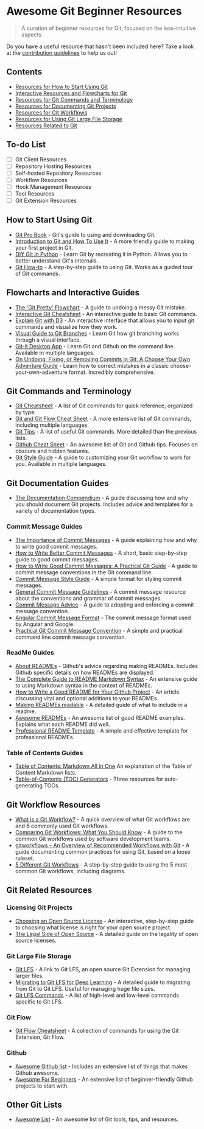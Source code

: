 # Awesome Git Beginner Resources

> A curation of beginner resources for Git, focused on the less-intuitive aspects. 

Do you have a useful resource that hasn't been included here? Take a look at the [contribution guidelines](CONTRIBUTING.md) to help us out!

## Contents
* [Resources for How to Start Using Git](#how-to-start-using-git)
* [Interactive Resources and Flowcharts for Git](#flowcharts-and-interactive-guides)
* [Resources for Git Commands and Terminology](#git-commands-and-terminology)
* [Resources for Documenting Git Projects](#git-documentation-guides)
* [Resources for Git Workflows](#git-workflow-resources)
* [Resources for Using Git Large File Storage](#git-large-file-storage)
* [Resources Related to Git](#git-related-resources)

## To-do List
- [ ] Git Client Resources
- [ ] Repository Hosting Resources
- [ ] Self-hosted Repository Resources
- [ ] Workflow Resources
- [ ] Hook Management Resources
- [ ] Tool Resources
- [ ] Git Extension Resources

## How to Start Using Git
- [Git Pro Book](https://git-scm.com/book/en/v2) - Git's guide to using and downloading Git.
- [Introduction to Git and How To Use It](https://www.freecodecamp.org/news/what-is-git-and-how-to-use-it-c341b049ae61/) - A more friendly guide to making your first project in Git.
- [DIY Git in Python](https://www.leshenko.net/p/ugit/#) - Learn Git by recreating it in Python. Allows you to better understand Git's internals.
- [Git How-to](https://githowto.com/) - A step-by-step guide to using Git. Works as a guided tour of Git commands.

## Flowcharts and Interactive Guides
- [The 'Git Pretty' Flowchart](http://justinhileman.info/article/git-pretty/git-pretty.png) - A guide to undoing a messy Git mistake.
- [Interactive Git Cheatsheet](http://ndpsoftware.com/git-cheatsheet.html) - An interactive guide to basic Git commands.
- [Explain Git with D3](https://onlywei.github.io/explain-git-with-d3/) - An interactive interface that allows you to input git commands and visualize how they work.
- [Visual Guide to Git Branches](https://learngitbranching.js.org/) - Learn Git how git branching works through a visual interface.
- [Git-it Desktop App](https://github.com/jlord/git-it-electron) - Learn Git and Github on the command line. Available in multiple languages.
- [On Undoing, Fixing, or Removing Commits in Git: A Choose Your Own Adventure Guide](https://sethrobertson.github.io/GitFixUm/fixup.html) - Learn how to correct mistakes in a classic choose-your-own-adventure format. Incredibly comprehensive.

## Git Commands and Terminology
- [Git Cheatsheet](http://git-cheatsheet.com/) - A list of Git commands for quick reference, organized by type.
- [Git and Git Flow Cheat Sheet](https://github.com/arslanbilal/git-cheat-sheet) - A more extensive list of Git commands, including multiple languages.
- [Git Tips](https://github.com/git-tips/tips) - A list of useful Git commands. More detailed than the previous lists.
- [Github Cheat Sheet](https://github.com/tiimgreen/github-cheat-sheet) - An awesome list of Git and Github tips. Focuses on obscure and hidden features.
- [Git Style Guide](https://github.com/agis/git-style-guide) - A guide to customizing your Git workflow to work for you. Available in multiple languages.

## Git Documentation Guides
- [The Documentation Compendium](https://github.com/kylelobo/The-Documentation-Compendium) - A guide discussing how and why you should document Git projects. Includes advice and templates for a variety of documentation types.

### Commit Message Guides
- [The Importance of Commit Messages](https://github.com/RomuloOliveira/commit-messages-guide) - A guide explaining how and why to write good commit messages.
- [How to Write Better Commit Messages](https://www.freecodecamp.org/news/how-to-write-better-git-commit-messages/) - A short, basic step-by-step guide to good commit messages.
- [How to Write Good Commit Messages: A Practical Git Guide](https://www.freecodecamp.org/news/writing-good-commit-messages-a-practical-guide/) - A guide to commit message conventions in the Git command line.
- [Commit Message Style Guide](https://www.conventionalcommits.org/en/v1.0.0/) - A simple format for styling commit messages.
- [General Commit Message Guidelines](https://initialcommit.com/blog/git-commit-messages-best-practices) - A commit message resource about the conventions and grammar of commit messages.
- [Commit Message Advice](https://www.datree.io/resources/git-commit-message) - A guide to adopting and enforcing a commit message convention. 
- [Angular Commit Message Format](https://github.com/angular/angular/blob/main/CONTRIBUTING.md#commit) - The commit message format used by Angular and Google.
- [Practical Git Commit Message Convention](https://dev.to/ishanmakadia/git-commit-message-convention-that-you-can-follow-1709) - A simple and practical command line commit message convention.

### ReadMe Guides
- [About READMEs](https://docs.github.com/en/repositories/managing-your-repositorys-settings-and-features/customizing-your-repository/about-readmes) - Github's advice regarding making READMEs. Includes Github specific details on how READMEs are displayed.
- [The Complete Guide to README Markdown Syntax](https://github.com/darsaveli/Readme-Markdown-Syntax) - An extensive guide to using Markdown syntax in the context of READMEs.
- [How to Write a Good README for Your Github Project](https://www.freecodecamp.org/news/how-to-write-a-good-readme-file/) - An article discussing vital and optional additions to your READMEs.
- [Making READMEs readable](https://github.com/18F/open-source-guide/blob/18f-pages/pages/making-readmes-readable.md) - A detailed guide of what to include in a readme. 
- [Awesome READMEs](https://github.com/matiassingers/awesome-readme) - An awesome list of good README examples. Explains what each README did well.
- [Professional README Template](https://coding-boot-camp.github.io/full-stack/github/professional-readme-guide) - A simple and effective template for professional READMEs.

### Table of Contents Guides
- [Table of Contents: Markdown All in One](https://markdown-all-in-one.github.io/docs/guide/table-of-contents.html) An explanation of the Table of Content Markdown lists.
- [Table-of-Contents (TOC) Generators](https://github.com/sindresorhus/stuff/blob/main/toc-generators.md) - Three resources for auto-generating TOCs.

## Git Workflow Resources
- [What is a Git Workflow?](https://about.gitlab.com/topics/version-control/what-is-git-workflow/) - A quick overview of what Git workflows are and 6 commonly used Git workflows.
- [Comparing Git Workflows: What You Should Know](https://www.atlassian.com/git/tutorials/comparing-workflows) - A guide to the common Git workflows used by software development teams.
- [gitworkflows - An Overview of Recommended Workflows with Git](https://git-scm.com/docs/gitworkflows) - A guide documenting common practices for using Git, based on a loose ruleset. 
- [5 Different Git Workflows](https://medium.com/javarevisited/5-different-git-workflows-50f75d8783a7) - A step-by-step guide to using the 5 most common Git workflows, including diagrams.

## Git Related Resources

### Licensing Git Projects
- [Choosing an Open Source License](https://choosealicense.com/) - An interactive, step-by-step guide to choosing what license is right for your open source project.
- [The Legal Side of Open Source](https://opensource.guide/legal/) - A detailed guide on the legality of open source licenses.

### Git Large File Storage
- [Git LFS](https://git-lfs.com/) - A link to Git LFS, an open source Git Extension for managing larger files.
- [Migrating to Git LFS for Deep Learning](https://medium.com/vooban-ai/migrating-to-git-lfs-for-developing-deep-learning-applications-with-large-files-89132cedf08) - A detailed guide to migrating from Git to Git LFS. Useful for managing huge file sizes.
- [Git LFS Commands](https://helpmanual.io/man1/git-lfs/) - A list of high-level and low-level commands specific to Git LFS.

### Git Flow
- [Git Flow Cheatsheet](https://github.com/danielkummer/git-flow-cheatsheet) - A collection of commands for using the Git Extension, Git Flow.

### Github
- [Awesome Github list](https://github.com/phillipadsmith/awesome-github) - Includes an extensive list of things that makes Github awesome.
- [Awesome For Beginners](https://github.com/MunGell/awesome-for-beginners) - An extensive list of beginner-friendly Github projects to start with.

## Other Git Lists
- [Awesome List](https://github.com/dictcp/awesome-git) - An awesome list of Git tools, tips, and resources.
